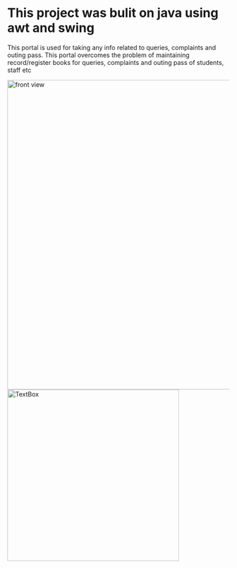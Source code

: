 
# This project was bulit on java using awt and swing
This portal is used for taking any info related to queries, complaints and outing pass. This portal overcomes the problem of maintaining record/register books for queries, complaints and outing pass of students, staff etc


<img width="702" alt="front view " src="https://user-images.githubusercontent.com/110590614/235208529-3593cfe6-58fd-4286-9815-be14254b2190.png">


<img width="389" alt="TextBox" src="https://user-images.githubusercontent.com/110590614/235209165-d630c540-642e-4850-869f-3e68cb4e8703.png">

